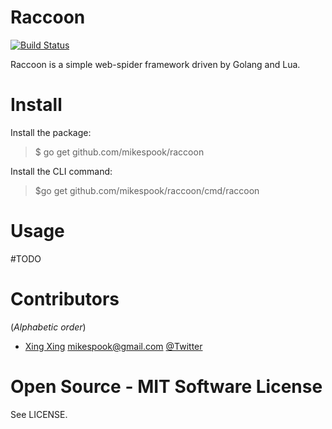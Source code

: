 Raccoon
=======

[![Build Status][travis-img]][travis]

Raccoon is a simple web-spider framework driven by Golang and Lua.

Install
=======

Install the package:

> $ go get github.com/mikespook/raccoon

Install the CLI command:

> $go get github.com/mikespook/raccoon/cmd/raccoon

Usage
=====

 #TODO

Contributors
============

(_Alphabetic order_)
 
 * [Xing Xing][blog] <mikespook@gmail.com> [@Twitter][twitter]

Open Source - MIT Software License
==================================

See LICENSE.

 [travis-img]: https://travis-ci.org/mikespook/raccoon.png?branch=master
 [travis]: https://travis-ci.org/mikespook/raccoon
 [blog]: http://mikespook.com
 [twitter]: http://twitter.com/mikespook
